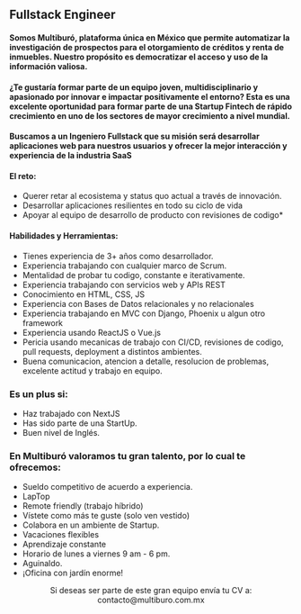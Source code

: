 ## Fullstack Engineer

#### Somos Multiburó, plataforma única en México que permite automatizar la investigación de prospectos para el otorgamiento de créditos y renta de inmuebles. Nuestro propósito es democratizar el acceso y uso de la información valiosa.

#### ¿Te gustaría formar parte de un equipo joven, multidisciplinario y apasionado por innovar e impactar positivamente el entorno? Esta es una excelente oportunidad para formar parte de una Startup Fintech de rápido crecimiento en uno de los sectores de mayor crecimiento a nivel mundial.

#### Buscamos a un Ingeniero Fullstack que su misión será desarrollar aplicaciones web para nuestros usuarios y ofrecer la mejor interacción y experiencia de la industria SaaS

#### **El reto:**

* Querer retar al ecosistema y status quo actual a través de innovación.
* Desarrollar aplicaciones resilientes en todo su ciclo de vida
* Apoyar al equipo de desarrollo de producto con revisiones de codigo* 

#### **Habilidades y Herramientas:**

* Tienes experiencia de 3+ años como desarrollador.
* Experiencia trabajando con cualquier marco de Scrum.
* Mentalidad de probar tu codigo, constante e iterativamente.
* Experiencia trabajando con servicios web y APIs REST
* Conocimiento en HTML, CSS, JS
* Experiencia con Bases de Datos relacionales y no relacionales
* Experiencia trabajando en MVC con Django, Phoenix u algun otro framework
* Experiencia usando ReactJS o Vue.js
* Pericia usando mecanicas de trabajo con CI/CD, revisiones de codigo, pull requests, deployment a distintos ambientes.
* Buena comunicacion, atencion a detalle, resolucion de problemas, excelente actitud y trabajo en equipo.

### **Es un plus si:**

* Haz trabajado con NextJS
* Has sido parte de una StartUp.
* Buen nivel de Inglés.

### **En Multiburó valoramos tu gran talento, por lo cual te ofrecemos:**

* Sueldo competitivo de acuerdo a experiencia.
* LapTop
* Remote friendly (trabajo híbrido)
* Vístete como más te guste (solo ven vestido)
* Colabora en un ambiente de Startup.
* Vacaciones flexibles
* Aprendizaje constante
* Horario de lunes a viernes 9 am - 6 pm. 
* Aguinaldo.
* ¡Oficina con jardín enorme!

<div align="center">Si deseas ser parte de este gran equipo envía tu CV a:<div>
<div align="center">contacto@multiburo.com.mx<div>
